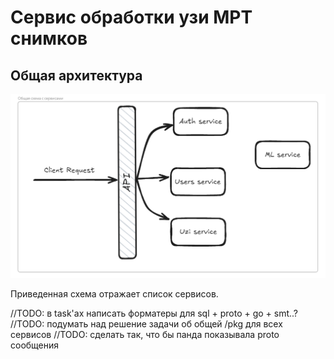# Сервис обработки узи МРТ снимков

## Общая архитектура

![all_services_shema](./docs/assets/all_services_shema.png)

Приведенная схема отражает список сервисов.

//TODO: в task'ах написать форматеры для sql + proto + go + smt..?
//TODO: подумать над решение задачи об общей /pkg для всех сервисов
//TODO: сделать так, что бы панда показывала proto сообщения